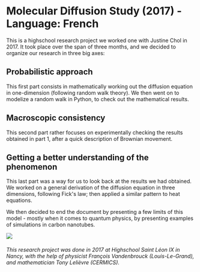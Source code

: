 Molecular Diffusion Study (2017) - Language: French
=====

This is a highschool research project we worked one with Justine Chol in 2017.
It took place over the span of three months, and we decided to organize our research in three big axes:

Probabilistic approach
----- 

This first part consists in mathematically working out the diffusion equation in one-dimension (following random walk theory).
We then went on to modelize a random walk in Python, to check out the mathematical results.

Macroscopic consistency
----- 

This second part rather focuses on experimentally checking the results obtained in part 1, after a quick description of Brownian movement.

Getting a better understanding of the phenomenon
-----

This last part was a way for us to look back at the results we had obtained. We worked on a general derivation of the diffusion equation in three dimensions, following Fick's law; then applied a similar pattern to heat equations.

We then decided to end the document by presenting a few limits of this model - mostly when it comes to quantum physics, by presenting examples of simulations in carbon nanotubes.

![](https://image.noelshack.com/fichiers/2019/41/3/1570644986-sans-titre-1.jpg)

###### This research project was done in 2017 at Highschool Saint Léon IX in Nancy, with the help of physicist François Vandenbrouck (Louis-Le-Grand), and mathematician Tony Lelièvre (CERMICS).
